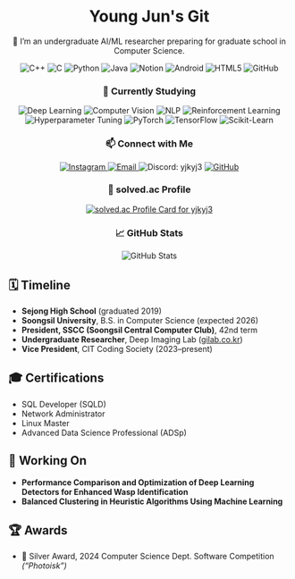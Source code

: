 <!-- GitHub Profile README HTML Snippet -->
<div align="center">
  <!-- Title -->
  <h1>Young Jun's Git</h1>

  <!-- Introduction -->
  <p>👋 I’m an undergraduate AI/ML researcher preparing for graduate school in Computer Science.</p>

  <!-- Tech Badges -->
  <div>
    <img src="https://img.shields.io/badge/C%2B%2B-00599C?style=for-the-badge&logo=c%2B%2B" alt="C++"/>
    <img src="https://img.shields.io/badge/C-339933?style=for-the-badge&logo=c" alt="C"/>
    <img src="https://img.shields.io/badge/Python-3776AB?style=for-the-badge&logo=python" alt="Python"/>
    <img src="https://img.shields.io/badge/Java-007396?style=for-the-badge&logo=java" alt="Java"/>
    <img src="https://img.shields.io/badge/Notion-000000?style=for-the-badge&logo=notion" alt="Notion"/>
    <img src="https://img.shields.io/badge/Android-3DDC84?style=for-the-badge&logo=android" alt="Android"/>
    <img src="https://img.shields.io/badge/HTML5-E34F26?style=for-the-badge&logo=html5" alt="HTML5"/>
    <img src="https://img.shields.io/badge/GitHub-181717?style=for-the-badge&logo=github" alt="GitHub"/>
  </div>

  <!-- Currently Studying -->
  <h3>🔭 Currently Studying</h3>
  <div>
    <img src="https://img.shields.io/badge/Deep%20Learning-FF6F61?style=for-the-badge&logo=tensorflow" alt="Deep Learning"/>
    <img src="https://img.shields.io/badge/Computer%20Vision-0082C8?style=for-the-badge&logo=opencv" alt="Computer Vision"/>
    <img src="https://img.shields.io/badge/NLP-FE5722?style=for-the-badge&logo=python" alt="NLP"/>
    <img src="https://img.shields.io/badge/Reinforcement%20Learning-4E8FFF?style=for-the-badge" alt="Reinforcement Learning"/>
    <img src="https://img.shields.io/badge/Hyperparameter%20Tuning-00A676?style=for-the-badge" alt="Hyperparameter Tuning"/>
    <img src="https://img.shields.io/badge/PyTorch-EE4C2C?style=for-the-badge&logo=pytorch" alt="PyTorch"/>
    <img src="https://img.shields.io/badge/TensorFlow-FF6F61?style=for-the-badge&logo=tensorflow" alt="TensorFlow"/>
    <img src="https://img.shields.io/badge/Scikit--Learn-F7931E?style=for-the-badge&logo=scikit-learn" alt="Scikit-Learn"/>
  </div>

  <!-- Contact Badges -->
  <h3>📫 Connect with Me</h3>
  <div>
    <a href="https://www.instagram.com/bbang_jun_0308/">
      <img src="https://img.shields.io/badge/Instagram-E4405F?style=for-the-badge&logo=instagram" alt="Instagram"/>
    </a>
    <a href="mailto:yjkyj3@naver.com">
      <img src="https://img.shields.io/badge/Email-D14836?style=for-the-badge&logo=gmail" alt="Email"/>
    </a>
    <img src="https://img.shields.io/badge/Discord-5865F2?style=for-the-badge&logo=discord" alt="Discord: yjkyj3"/>
    <a href="https://github.com/yjkyj3">
      <img src="https://img.shields.io/badge/GitHub-181717?style=for-the-badge&logo=github" alt="GitHub"/>
    </a>
  </div>

<!-- solved.ac Profile Card (Tier, Solved Count, Rank & “Grass”) -->
<h3>🎯 solved.ac Profile</h3>
<div align="center">
  <a href="https://solved.ac/profile/yjkyj3">
    <img
      src="http://mazandi.herokuapp.com/api?handle=yjkyj3&theme=warm"
      alt="solved.ac Profile Card for yjkyj3"
    />
  </a>
</div>

  <!-- GitHub Stats -->
  <h3>📈 GitHub Stats</h3>
  <div>
    <img src="https://github-readme-stats.vercel.app/api?username=yjkyj3&show_icons=true&theme=default" alt="GitHub Stats"/>
  </div>
</div>

<!-- Timeline / History -->
## 🗓️ Timeline
- **Sejong High School** (graduated 2019)  
- **Soongsil University**, B.S. in Computer Science (expected 2026)  
- **President, SSCC (Soongsil Central Computer Club)**, 42nd term  
- **Undergraduate Researcher**, Deep Imaging Lab ([gilab.co.kr](https://gilab.co.kr))  
- **Vice President**, CIT Coding Society (2023–present)  

<!-- Certifications -->
## 🎓 Certifications
- SQL Developer (SQLD)  
- Network Administrator  
- Linux Master  
- Advanced Data Science Professional (ADSp)  

<!-- Current Papers -->
## 📑 Working On
- **Performance Comparison and Optimization of Deep Learning Detectors for Enhanced Wasp Identification**  
- **Balanced Clustering in Heuristic Algorithms Using Machine Learning**  

<!-- Awards -->
## 🏆 Awards
- 🥈 Silver Award, 2024 Computer Science Dept. Software Competition *(“Photoisk”)*  
